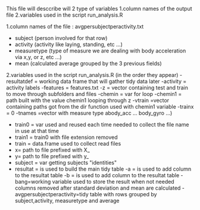 This file will desccribe will 2 type of variables
1.column names of the output file
2.variables used in the script run_analysis.R

1.column names of the file : avgpersubjectperactivity.txt
- subject (person involved for that row)
- activity (activity like laying, standing, etc ...)
- measuretype (type of measure we are dealing with body acceleration via x,y, or z, etc ...)
- mean (calculated average grouped by the 3 previous fields)

2.variables used in the script run_analysis.R (in the order they appear)
-resultatdef = working data frame that will gather tidy data later
-activity = activity labels
-features = features.txt
-z = vector containing test and train to move through subfolders and files
-chemin = var for loop
-chemin1 = path built with the value chemin1 looping through z
-vtrain =vector containing paths got from the dir function used with chemin1 variable
-trainx = 0
-tnames =vector with measure type abody_acc ... body_gyro ...)
- train0 = var used and reused each time needed to collect the file name in use at that time
- train1 = train0 with file extension removed
- train = data.frame used to collect read files
- x= path to file prefixed with X_
- y= path to file prefixed with y_
- subject = var getting subjects "identities"
- resultat = is used to build the main tidy table
-a = is used to add column to the resultat table
-b = is used to add column to the resultat table
-bang=working variable used to store the result when not needed columns removed after standard deviation and mean are calculated
-avgpersubjectperactivity=tidy table with rows grouped by subject,activity, measuretype and average




